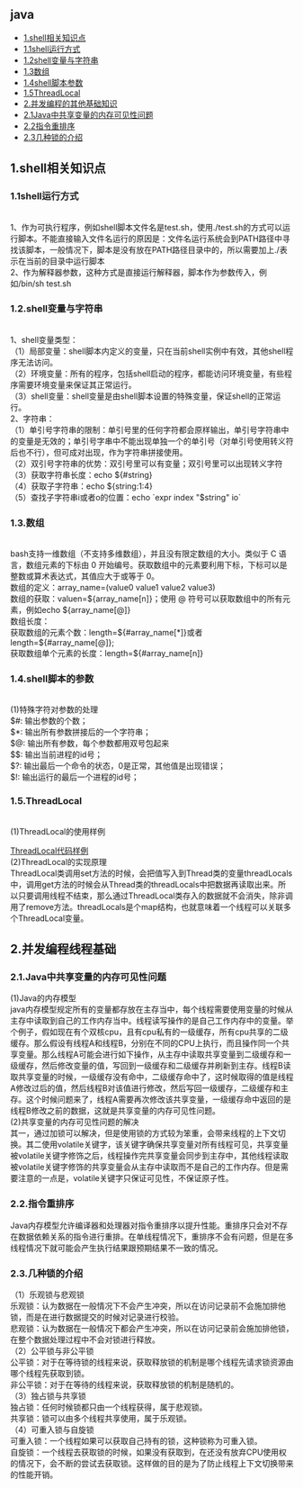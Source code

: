 ## java
* [1.shell相关知识点](#1)
* [1.1shell运行方式](#1.1)
* [1.2shell变量与字符串](#1.2)
* [1.3数组](#1.3)
* [1.4shell脚本参数](#1.4)
* [1.5ThreadLocal](#1.5)
* [2.并发编程的其他基础知识](#2)
* [2.1Java中共享变量的内存可见性问题](#2.1)
* [2.2指令重排序](#2.2)
* [2.3几种锁的介绍](#2.2)


<h2 id="1">1.shell相关知识点</h2>
  <h3 id="1.1">1.1shell运行方式</h3><br>
1、作为可执行程序，例如shell脚本文件名是test.sh，使用./test.sh的方式可以运行脚本。不能直接输入文件名运行的原因是：文件名运行系统会到PATH路径中寻找该脚本，一般情况下，脚本是没有放在PATH路径目录中的，所以需要加上./表示在当前的目录中运行脚本<br>
2、作为解释器参数，这种方式是直接运行解释器，脚本作为参数传入，例如/bin/sh test.sh<br>
  <h3 id="1.2">1.2.shell变量与字符串</h3><br>
  1、shell变量类型：<br>
  （1）局部变量：shell脚本内定义的变量，只在当前shell实例中有效，其他shell程序无法访问。<br>
  （2）环境变量：所有的程序，包括shell启动的程序，都能访问环境变量，有些程序需要环境变量来保证其正常运行。<br>
  （3）shell变量：shell变量是由shell脚本设置的特殊变量，保证shell的正常运行。<br>
  2、字符串：<br>
  （1）单引号字符串的限制：单引号里的任何字符都会原样输出，单引号字符串中的变量是无效的；单引号字串中不能出现单独一个的单引号（对单引号使用转义符后也不行），但可成对出现，作为字符串拼接使用。<br>
  （2）双引号字符串的优势：双引号里可以有变量；双引号里可以出现转义字符<br>
  （3）获取字符串长度：echo ${#string}<br>
  （4）获取子字符串：echo ${string:1:4}<br>
  （5）查找子字符串i或者o的位置：echo `expr index "$string" io`<br>
  <h3 id="1.3">1.3.数组</h3><br>
  bash支持一维数组（不支持多维数组），并且没有限定数组的大小。类似于 C 语言，数组元素的下标由 0 开始编号。获取数组中的元素要利用下标，下标可以是整数或算术表达式，其值应大于或等于 0。<br>
  数组的定义：array_name=(value0 value1 value2 value3)<br>
  数组的获取：valuen=${array_name[n]}；使用 @ 符号可以获取数组中的所有元素，例如echo ${array_name[@]}<br>
  数组长度：<br>
  获取数组的元素个数：length=${#array_name[*]}或者length=${#array_name[@]};<br>
  获取数组单个元素的长度：length=${#array_name[n]}<br>
  <h3 id="1.4">1.4.shell脚本的参数</h3><br>
  (1)特殊字符对参数的处理<br>
  $#: 输出参数的个数；<br>
  $*: 输出所有参数拼接后的一个字符串；<br>
  $@: 输出所有参数，每个参数都用双号包起来<br>
  $$: 输出当前进程的id号；<br>
  $?: 输出最后一个命令的状态，0是正常，其他值是出现错误；<br>
  $!: 输出运行的最后一个进程的id号；<br>
  <h3 id="1.5">1.5.ThreadLocal</h3><br>
  (1)ThreadLocal的使用样例<br>
  
[ThreadLocal代码样例](./code/java并发编程之美/ThreadLocalDemo) <br>
  (2)ThreadLocal的实现原理<br>
  ThreadLocal类调用set方法的时候，会把值写入到Thread类的变量threadLocals中，调用get方法的时候会从Thread类的threadLocals中把数据再读取出来。所以只要调用线程不结束，那么通过ThreadLocal类存入的数据就不会消失，除非调用了remove方法。threadLocals是个map结构，也就意味着一个线程可以关联多个ThreadLocal变量。
<h2 id="2">2.并发编程线程基础</h2>
  <h3 id="2.1">2.1.Java中共享变量的内存可见性问题</h3>
  (1)Java的内存模型<br>
    java内存模型规定所有的变量都存放在主存当中，每个线程需要使用变量的时候从主存中读取到自己的工作内存当中。线程读写操作的是自己工作内存中的变量。举个例子，假如现在有个双核cpu，且有cpu私有的一级缓存，所有cpu共享的二级缓存。那么假设有线程A和线程B，分别在不同的CPU上执行，而且操作同一个共享变量。那么线程A可能会进行如下操作，从主存中读取共享变量到二级缓存和一级缓存，然后修改变量的值，写回到一级缓存和二级缓存并刷新到主存。线程B读取共享变量的时候，一级缓存没有命中，二级缓存命中了，这时候取得的值是线程A修改过后的值，然后线程B对该值进行修改，然后写回一级缓存，二级缓存和主存。这个时候问题来了，线程A需要再次修改该共享变量，一级缓存命中返回的是线程B修改之前的数据，这就是共享变量的内存可见性问题。<br>
  (2)共享变量的内存可见性问题的解决<br>
  其一，通过加锁可以解决，但是使用锁的方式较为笨重，会带来线程的上下文切换。其二使用volatile关键字，该关键字确保共享变量对所有线程可见，共享变量被volatile关键字修饰之后，线程操作完共享变量会同步到主存中，其他线程读取被volatile关键字修饰的共享变量会从主存中读取而不是自己的工作内存。但是需要注意的一点是，volatile关键字只保证可见性，不保证原子性。
  <h3 id="2.2">2.2.指令重排序</h3>
  Java内存模型允许编译器和处理器对指令重排序以提升性能。重排序只会对不存在数据依赖关系的指令进行重排。在单线程情况下，重排序不会有问题，但是在多线程情况下就可能会产生执行结果跟预期结果不一致的情况。
  <h3 id="2.3">2.3.几种锁的介绍</h3>
  （1）乐观锁与悲观锁<br>
  乐观锁：认为数据在一般情况下不会产生冲突，所以在访问记录前不会施加排他锁，而是在进行数据提交的时候对记录进行校验。<br>
  悲观锁：认为数据在一般情况下都会产生冲突，所以在访问记录前会施加排他锁，在整个数据处理过程中不会对锁进行释放。<br>
  （2）公平锁与非公平锁<br>
  公平锁：对于在等待锁的线程来说，获取释放锁的机制是哪个线程先请求锁资源由哪个线程先获取到锁。<br>
  非公平锁：对于在等待的线程来说，获取释放锁的机制是随机的。<br>
  （3）独占锁与共享锁<br>
  独占锁：任何时候锁都只由一个线程获得，属于悲观锁。<br>
  共享锁：锁可以由多个线程共享使用，属于乐观锁。<br>
  （4）可重入锁与自旋锁<br>
  可重入锁：一个线程如果可以获取自己持有的锁，这种锁称为可重入锁。<br>
  自旋锁：一个线程去获取锁的时候，如果没有获取到，在还没有放弃CPU使用权的情况下，会不断的尝试去获取锁。这样做的目的是为了防止线程上下文切换带来的性能开销。<br>
